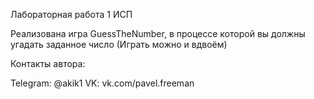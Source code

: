 Лабораторная работа 1 ИСП

Реализована игра GuessTheNumber, в процессе которой вы должны угадать заданное число (Играть можно и вдвоём)


Контакты автора:

Telegram: @akik1
VK: vk.com/pavel.freeman

